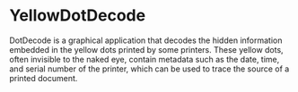 # YellowDotDecode
DotDecode is a graphical application that decodes the hidden information embedded in the yellow dots printed by some printers. These yellow dots, often invisible to the naked eye, contain metadata such as the date, time, and serial number of the printer, which can be used to trace the source of a printed document.
